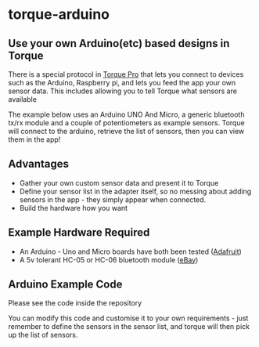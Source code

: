 # torque-arduino
## Use your own Arduino(etc) based designs in Torque

There is a special protocol in [Torque Pro](https://play.google.com/store/apps/details?id=org.prowl.torque) that lets you connect to devices such as the Arduino, Raspberry pi, and lets you feed the app your own sensor data.   This includes allowing you to tell Torque what sensors are available

The example below uses an Arduino UNO And Micro, a generic bluetooth tx/rx module and a couple of potentiometers as example sensors.  Torque will connect to the arduino, retrieve the list of sensors, then you can view them in the app!

## Advantages

* Gather your own custom sensor data and present it to Torque
* Define your sensor list in the adapter itself, so no messing about adding sensors in the app - they simply appear when connected.
* Build the hardware how you want

## Example Hardware Required

* An Arduino - Uno and Micro boards have both been tested ([Adafruit](https://www.adafruit.com/))
* A 5v tolerant HC-05 or HC-06 bluetooth module ([eBay](http://www.ebay.com/bhp/hc-06))

## Arduino Example Code

Please see the code inside the repository

You can modify this code and customise it to your own requirements - just remember to define the sensors in the sensor list, and torque will then pick up the list of sensors.

